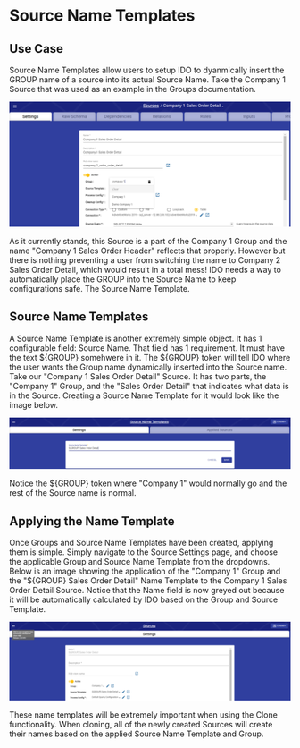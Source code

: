 # Source Name Templates

## Use Case

Source Name Templates allow users to setup IDO to dyanmically insert the GROUP name of a source into its actual Source Name. Take the Company 1 Source that was used as an example in the Groups documentation.&#x20;

![The Company 1 Source](<../../../.gitbook/assets/image (385) (1) (1).png>)

As it currently stands, this Source is a part of the Company 1 Group and the name "Company 1 Sales Order Header" reflects that properly. However but there is nothing preventing a user from switching the name to Company 2 Sales Order Detail, which would result in a total mess! IDO needs a way to automatically place the GROUP into the Source Name to keep configurations safe. The Source Name Template.



## Source Name Templates

A Source Name Template is another extremely simple object. It has 1 configurable field: Source Name. That field has 1 requirement. It must have the text ${GROUP} somehwere in it. The ${GROUP} token will tell IDO where the user wants the Group name dynamically inserted into the Source name. Take our "Company 1 Sales Order Detail" Source. It has two parts, the "Company 1" Group, and the "Sales Order Detail" that indicates what data is in the Source. Creating a Source Name Template for it would look like the image below.

![Creating the Sales Order Detail Source Name Template](<../../../.gitbook/assets/image (394) (1) (1).png>)

Notice the ${GROUP} token where "Company 1" would normally go and the rest of the Source name is normal.

## Applying the Name Template

Once Groups and Source Name Templates have been created, applying them is simple. Simply navigate to the Source Settings page, and choose the applicable Group and Source Name Template from the dropdowns. Below is an image showing the application of the "Company 1" Group and the "${GROUP} Sales Order Detail" Name Template to the Company 1 Sales Order Detail Source. Notice that the Name field is now greyed out because it will be automatically calculated by IDO based on the Group and Source Template.

![Appling a Group and Source Name Template](<../../../.gitbook/assets/image (397) (1) (1).png>)

These name templates will be extremely important when using the Clone functionality. When cloning, all of the newly created Sources will create their names based on the applied Source Name Template and Group.
